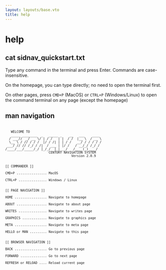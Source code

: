 ```yaml
---
layout: layouts/base.vto
title: help
---
```


# help

## cat sidnav_quickstart.txt

Type any command in the terminal and press Enter. Commands are case-insensitive.

On the homepage, you can type directly; no need to open the terminal first.

On other pages, press `CMD+P` (MacOS) or `CTRL+P` (Windows/Linux) to open the command terminal on any page (except the homepage)

## man navigation
<pre>
  <code style="
     font-family: monospace; 
     font-size: 10px;
   ">
   WELCOME TO
   _____ ________  _   _____ _    __   ___    ____ 
  / ___//  _/ __ \/ | / /   | |  / /  |__ \  / __ \
  \__ \ / // / / /  |/ / /| | | / /   __/ / / / / /
 ___/ // // /_/ / /|  / ___ | |/ /   / __/_/ /_/ / 
/____/___/_____/_/ |_/_/  |_|___/   /____(_)____/  
                       CENTURY NAVIGATION SYSTEM
                                   Version 2.0.9


[[ COMMANDER ]]

CMD+P ................ MacOS

CTRL+P ............... Windows / Linux


[[ PAGE NAVIGATION ]]

HOME ................. Navigate to homepage

ABOUT ................ Navigate to about page  

WRITES ............... Navigate to writes page

GRAPHICS ............. Navigate to graphics page

META ................. Navigate to meta page

HELLO or MAN ......... Navigate to this page


[[ BROWSER NAVIGATION ]]

BACK ................. Go to previous page

FORWARD .............. Go to next page

REFRESH or RELOAD .... Reload current page
  </code>
</pre>
